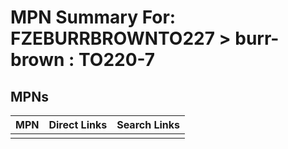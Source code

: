 



# MPN Summary For: FZEBURRBROWNTO227 > burr-brown : TO220-7

## MPNs
  

|MPN|Direct Links|Search Links|
| :--- | :--- | :--- |
||||
